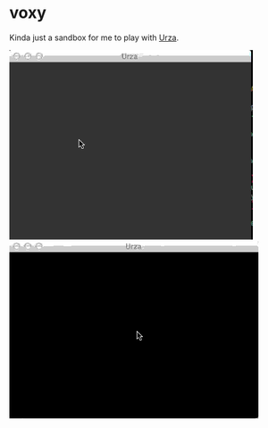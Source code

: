 voxy
====
Kinda just a sandbox for me to play with [Urza](https://github.com/schell/urzas-toolbox).

<img src="https://raw.githubusercontent.com/schell/voxy/master/assets/screens/Urza2.gif" />
<img src="https://raw.githubusercontent.com/schell/voxy/master/assets/screens/Urza1.gif" />
